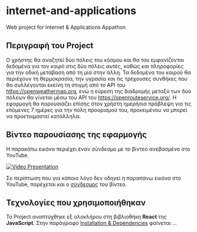 # internet-and-applications
Web project for Internet &amp; Applications Appathon


## Περιγραφή του Project
Ο χρήστης θα αναζητεί δύο πόλεις του κόσμου και θα του εμφανίζονται δεδομένα για τον καιρό στις δύο πόλεις αυτές, καθώς και πληροφορίες για την οδική μετάβαση από
τη μία στην άλλη. Τα δεδομένα του καιρού θα περιέχουν τη θερμοκρασία, την υγρασία και τις τρέχουσες συνθήκες που θα συλλέγονται εκείνη τη στιγμή από το API του
https://openweathermap.org, ενώ η εύρεση της διαδρομής μεταξύ των δύο πόλεων θα γίνεται μέσω του API του https://openrouteservice.org/. Η εφαρμογή θα
παρουσιάζει επίσης στον χρήστη ημερήσια πρόβλεψη για τις επόμενες 7 ημέρες για την πόλη προορισμού του, προκειμένου να μπορεί να προετοιμαστεί κατάλληλα.


## Βίντεο παρουσίασης της εφαρμογής
Η παρακάτω εικόνα περιέχει έναν σύνδεσμο με το βίντεο ανεβασμένο στο YouTube.

[![Video Presentation](http://img.youtube.com/vi/ez8kCSYwF8U/0.jpg)](http://www.youtube.com/watch?v=ez8kCSYwF8U "Video Title")

Σε περίπτωση που για κάποιο λόγο δεν οδηγεί η παραπάνω εικόνα στο YouTube, παρέχεται και ο [σύνδεσμος](https://www.youtube.com/watch?v=ez8kCSYwF8U) του βίντεο.


## Τεχνολογίες που χρησιμοποιήθηκαν
Το Project αναπτύχθηκε εξ ολοκλήρου στη βιβλιοθήκη **React** της **JavaScript**. Στην παράγραφο [Installation & Dependencies]() φαίνεται ...
